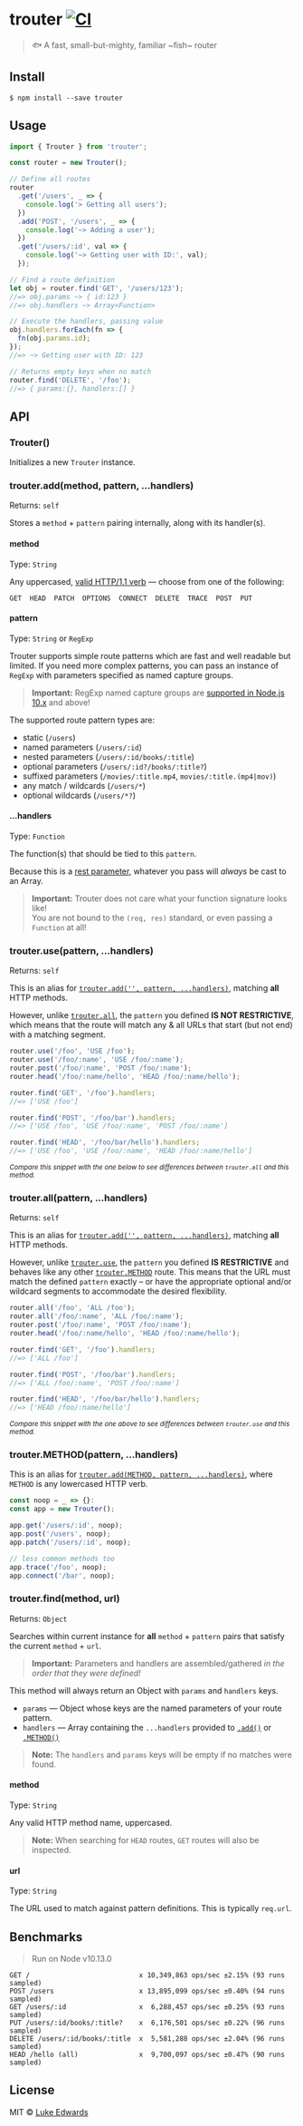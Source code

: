# trouter [![CI](https://github.com/lukeed/trouter/actions/workflows/ci.yml/badge.svg)](https://github.com/lukeed/trouter/actions/workflows/ci.yml)

> 🐟 A fast, small-but-mighty, familiar ~fish~ router


## Install

```
$ npm install --save trouter
```


## Usage

```js
import { Trouter } from 'trouter';

const router = new Trouter();

// Define all routes
router
  .get('/users', _ => {
    console.log('> Getting all users');
  })
  .add('POST', '/users', _ => {
    console.log('~> Adding a user');
  })
  .get('/users/:id', val => {
    console.log('~> Getting user with ID:', val);
  });

// Find a route definition
let obj = router.find('GET', '/users/123');
//=> obj.params ~> { id:123 }
//=> obj.handlers ~> Array<Function>

// Execute the handlers, passing value
obj.handlers.forEach(fn => {
  fn(obj.params.id);
});
//=> ~> Getting user with ID: 123

// Returns empty keys when no match
router.find('DELETE', '/foo');
//=> { params:{}, handlers:[] }
```

## API

### Trouter()
Initializes a new `Trouter` instance.


### trouter.add(method, pattern, ...handlers)
Returns: `self`

Stores a `method` + `pattern` pairing internally, along with its handler(s).

#### method
Type: `String`

Any uppercased, [valid HTTP/1.1 verb](https://developer.mozilla.org/en-US/docs/Web/HTTP/Methods#Specifications) &mdash; choose from one of the following:

```
GET  HEAD  PATCH  OPTIONS  CONNECT  DELETE  TRACE  POST  PUT
```

#### pattern
Type: `String` or `RegExp`

Trouter supports simple route patterns which are fast and well readable but limited. If you need more complex patterns, you can pass an instance of `RegExp` with parameters specified as named capture groups.

> **Important:** RegExp named capture groups are [supported in Node.js 10.x](https://node.green/#ES2018-features--RegExp-named-capture-groups) and above!

The supported route pattern types are:

* static (`/users`)
* named parameters (`/users/:id`)
* nested parameters (`/users/:id/books/:title`)
* optional parameters (`/users/:id?/books/:title?`)
* suffixed parameters (`/movies/:title.mp4`, `movies/:title.(mp4|mov)`)
* any match / wildcards (`/users/*`)
* optional wildcards (`/users/*?`)

#### ...handlers
Type: `Function`

The function(s) that should be tied to this `pattern`.

Because this is a [rest parameter](https://developer.mozilla.org/en-US/docs/Web/JavaScript/Reference/Functions/rest_parameters), whatever you pass will _always_ be cast to an Array.

> **Important:** Trouter does not care what your function signature looks like!<br> You are not bound to the `(req, res)` standard, or even passing a `Function` at all!


### trouter.use(pattern, ...handlers)
Returns: `self`

This is an alias for [`trouter.add('', pattern, ...handlers)`](#trouteraddmethod-pattern-handlers), matching **all** HTTP methods.

However, unlike [`trouter.all`](#trouterallpattern-handlers), the `pattern` you defined **IS NOT RESTRICTIVE**, which means that the route will match any & all URLs that start (but not end) with a matching segment.

```js
router.use('/foo', 'USE /foo');
router.use('/foo/:name', 'USE /foo/:name');
router.post('/foo/:name', 'POST /foo/:name');
router.head('/foo/:name/hello', 'HEAD /foo/:name/hello');

router.find('GET', '/foo').handlers;
//=> ['USE /foo']

router.find('POST', '/foo/bar').handlers;
//=> ['USE /foo', 'USE /foo/:name', 'POST /foo/:name']

router.find('HEAD', '/foo/bar/hello').handlers;
//=> ['USE /foo', 'USE /foo/:name', 'HEAD /foo/:name/hello']
```
<sup>_Compare this snippet with the one below to see differences between `trouter.all` and this method._</sup>


### trouter.all(pattern, ...handlers)
Returns: `self`

This is an alias for [`trouter.add('', pattern, ...handlers)`](#trouteraddmethod-pattern-handlers), matching **all** HTTP methods.

However, unlike [`trouter.use`](#trouterusepattern-handlers), the `pattern` you defined **IS RESTRICTIVE** and behaves like any other [`trouter.METHOD`](#trouteraddmethod-pattern-handlers) route. This means that the URL must match the defined `pattern` exactly – or have the appropriate optional and/or wildcard segments to accommodate the desired flexibility.

```js
router.all('/foo', 'ALL /foo');
router.all('/foo/:name', 'ALL /foo/:name');
router.post('/foo/:name', 'POST /foo/:name');
router.head('/foo/:name/hello', 'HEAD /foo/:name/hello');

router.find('GET', '/foo').handlers;
//=> ['ALL /foo']

router.find('POST', '/foo/bar').handlers;
//=> ['ALL /foo/:name', 'POST /foo/:name']

router.find('HEAD', '/foo/bar/hello').handlers;
//=> ['HEAD /foo/:name/hello']
```
<sup>_Compare this snippet with the one above to see differences between `trouter.use` and this method._</sup>



### trouter.METHOD(pattern, ...handlers)

This is an alias for [`trouter.add(METHOD, pattern, ...handlers)`](#trouteraddmethod-pattern-handlers), where `METHOD` is any lowercased HTTP verb.

```js
const noop = _ => {}:
const app = new Trouter();

app.get('/users/:id', noop);
app.post('/users', noop);
app.patch('/users/:id', noop);

// less common methods too
app.trace('/foo', noop);
app.connect('/bar', noop);
```

### trouter.find(method, url)
Returns: `Object`

Searches within current instance for **all** `method` + `pattern` pairs that satisfy the current `method` + `url`.

> **Important:** Parameters and handlers are assembled/gathered _in the order that they were defined!_

This method will always return an Object with `params` and `handlers` keys.

* `params` &mdash; Object whose keys are the named parameters of your route pattern.
* `handlers` &mdash; Array containing the `...handlers` provided to [`.add()`](#trouteraddmethod-pattern-handlers) or [`.METHOD()`](#troutermethodpattern-handlers)

> **Note:** The `handlers` and `params` keys will be empty if no matches were found.


#### method
Type: `String`

Any valid HTTP method name, uppercased.

> **Note:** When searching for `HEAD` routes, `GET` routes will also be inspected.

#### url
Type: `String`

The URL used to match against pattern definitions. This is typically `req.url`.


## Benchmarks

> Run on Node v10.13.0

```
GET /                           x 10,349,863 ops/sec ±2.15% (93 runs sampled)
POST /users                     x 13,895,099 ops/sec ±0.40% (94 runs sampled)
GET /users/:id                  x  6,288,457 ops/sec ±0.25% (93 runs sampled)
PUT /users/:id/books/:title?    x  6,176,501 ops/sec ±0.22% (96 runs sampled)
DELETE /users/:id/books/:title  x  5,581,288 ops/sec ±2.04% (96 runs sampled)
HEAD /hello (all)               x  9,700,097 ops/sec ±0.47% (90 runs sampled)
```

## License

MIT © [Luke Edwards](https://lukeed.com)
